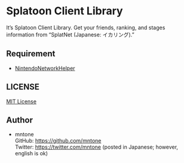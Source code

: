 # Splatoon Client Library

It’s Splatoon Client Library. Get your friends, ranking, and stages information from “SplatNet (Japanese: イカリング).”


## Requirement

- [NintendoNetworkHelper](https://github.com/mntone/NintendoNetworkHelper)


## LICENSE

[MIT License](https://github.com/mntone/SplatoonClient/blob/master/LICENSE.txt)


## Author

- mntone<br>
	GitHub: https://github.com/mntone<br>
	Twitter: https://twitter.com/mntone (posted in Japanese; however, english is ok)